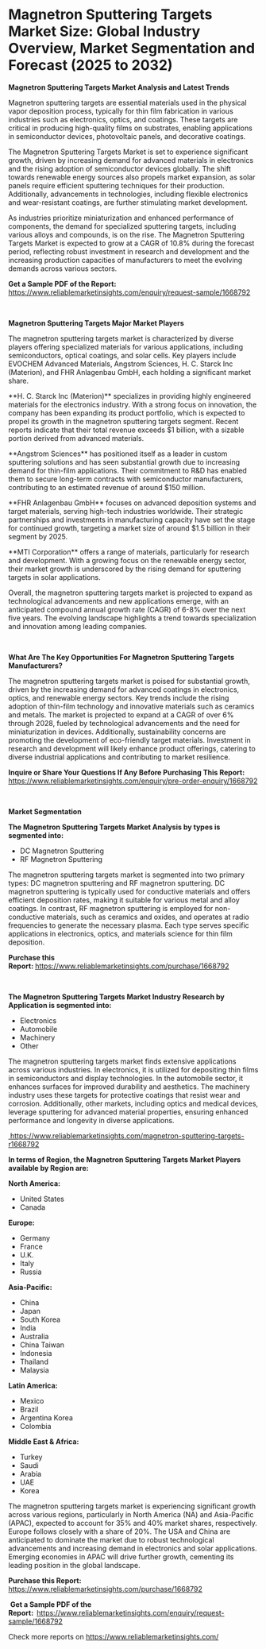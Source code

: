 <p><h1>Magnetron Sputtering Targets Market Size: Global Industry Overview, Market Segmentation and Forecast (2025 to 2032)</h1></p><p><strong>Magnetron Sputtering Targets Market Analysis and Latest Trends</strong></p>
<p><p>Magnetron sputtering targets are essential materials used in the physical vapor deposition process, typically for thin film fabrication in various industries such as electronics, optics, and coatings. These targets are critical in producing high-quality films on substrates, enabling applications in semiconductor devices, photovoltaic panels, and decorative coatings.</p><p>The Magnetron Sputtering Targets Market is set to experience significant growth, driven by increasing demand for advanced materials in electronics and the rising adoption of semiconductor devices globally. The shift towards renewable energy sources also propels market expansion, as solar panels require efficient sputtering techniques for their production. Additionally, advancements in technologies, including flexible electronics and wear-resistant coatings, are further stimulating market development.</p><p>As industries prioritize miniaturization and enhanced performance of components, the demand for specialized sputtering targets, including various alloys and compounds, is on the rise. The Magnetron Sputtering Targets Market is expected to grow at a CAGR of 10.8% during the forecast period, reflecting robust investment in research and development and the increasing production capacities of manufacturers to meet the evolving demands across various sectors.</p></p>
<p><strong>Get a Sample PDF of the Report:&nbsp;</strong> <a href="https://www.reliablemarketinsights.com/enquiry/request-sample/1668792?utm_campaign=2717&utm_medium=2&utm_source=Github&utm_content=ia&utm_term=01042025&utm_id=magnetron-sputtering-targets">https://www.reliablemarketinsights.com/enquiry/request-sample/1668792</a></p>
<p>&nbsp;</p>
<p><strong>Magnetron Sputtering Targets Major Market Players</strong></p>
<p><p>The magnetron sputtering targets market is characterized by diverse players offering specialized materials for various applications, including semiconductors, optical coatings, and solar cells. Key players include EVOCHEM Advanced Materials, Angstrom Sciences, H. C. Starck Inc (Materion), and FHR Anlagenbau GmbH, each holding a significant market share.</p><p>**H. C. Starck Inc (Materion)** specializes in providing highly engineered materials for the electronics industry. With a strong focus on innovation, the company has been expanding its product portfolio, which is expected to propel its growth in the magnetron sputtering targets segment. Recent reports indicate that their total revenue exceeds $1 billion, with a sizable portion derived from advanced materials.</p><p>**Angstrom Sciences** has positioned itself as a leader in custom sputtering solutions and has seen substantial growth due to increasing demand for thin-film applications. Their commitment to R&D has enabled them to secure long-term contracts with semiconductor manufacturers, contributing to an estimated revenue of around $150 million.</p><p>**FHR Anlagenbau GmbH** focuses on advanced deposition systems and target materials, serving high-tech industries worldwide. Their strategic partnerships and investments in manufacturing capacity have set the stage for continued growth, targeting a market size of around $1.5 billion in their segment by 2025.</p><p>**MTI Corporation** offers a range of materials, particularly for research and development. With a growing focus on the renewable energy sector, their market growth is underscored by the rising demand for sputtering targets in solar applications. </p><p>Overall, the magnetron sputtering targets market is projected to expand as technological advancements and new applications emerge, with an anticipated compound annual growth rate (CAGR) of 6-8% over the next five years. The evolving landscape highlights a trend towards specialization and innovation among leading companies.</p></p>
<p>&nbsp;</p>
<p><strong>What Are The Key Opportunities For Magnetron Sputtering Targets Manufacturers?</strong></p>
<p><p>The magnetron sputtering targets market is poised for substantial growth, driven by the increasing demand for advanced coatings in electronics, optics, and renewable energy sectors. Key trends include the rising adoption of thin-film technology and innovative materials such as ceramics and metals. The market is projected to expand at a CAGR of over 6% through 2028, fueled by technological advancements and the need for miniaturization in devices. Additionally, sustainability concerns are promoting the development of eco-friendly target materials. Investment in research and development will likely enhance product offerings, catering to diverse industrial applications and contributing to market resilience.</p></p>
<p><strong>Inquire or Share Your Questions If Any Before Purchasing This Report:</strong> <a href="https://www.reliablemarketinsights.com/enquiry/pre-order-enquiry/1668792?utm_campaign=2717&utm_medium=2&utm_source=Github&utm_content=ia&utm_term=01042025&utm_id=magnetron-sputtering-targets">https://www.reliablemarketinsights.com/enquiry/pre-order-enquiry/1668792</a></p>
<p>&nbsp;</p>
<p><strong>Market Segmentation</strong></p>
<p><strong>The Magnetron Sputtering Targets Market Analysis by types is segmented into:</strong></p>
<p><ul><li>DC Magnetron Sputtering</li><li>RF Magnetron Sputtering</li></ul></p>
<p><p>The magnetron sputtering targets market is segmented into two primary types: DC magnetron sputtering and RF magnetron sputtering. DC magnetron sputtering is typically used for conductive materials and offers efficient deposition rates, making it suitable for various metal and alloy coatings. In contrast, RF magnetron sputtering is employed for non-conductive materials, such as ceramics and oxides, and operates at radio frequencies to generate the necessary plasma. Each type serves specific applications in electronics, optics, and materials science for thin film deposition.</p></p>
<p><strong>Purchase this Report:&nbsp;</strong><a href="https://www.reliablemarketinsights.com/purchase/1668792?utm_campaign=2717&utm_medium=2&utm_source=Github&utm_content=ia&utm_term=01042025&utm_id=magnetron-sputtering-targets">https://www.reliablemarketinsights.com/purchase/1668792</a></p>
<p>&nbsp;</p>
<p><strong>The Magnetron Sputtering Targets Market Industry Research by Application is segmented into:</strong></p>
<p><ul><li>Electronics</li><li>Automobile</li><li>Machinery</li><li>Other</li></ul></p>
<p><p>The magnetron sputtering targets market finds extensive applications across various industries. In electronics, it is utilized for depositing thin films in semiconductors and display technologies. In the automobile sector, it enhances surfaces for improved durability and aesthetics. The machinery industry uses these targets for protective coatings that resist wear and corrosion. Additionally, other markets, including optics and medical devices, leverage sputtering for advanced material properties, ensuring enhanced performance and longevity in diverse applications.</p></p>
<p><a href="https://www.reliablemarketinsights.com/magnetron-sputtering-targets-r1668792?utm_campaign=2717&utm_medium=2&utm_source=Github&utm_content=ia&utm_term=01042025&utm_id=magnetron-sputtering-targets">&nbsp;https://www.reliablemarketinsights.com/magnetron-sputtering-targets-r1668792</a></p>
<p><strong>In terms of Region, the Magnetron Sputtering Targets Market Players available by Region are:</strong></p>
<p>
    <p> <strong> North America: </strong>
        <ul>
            <li>United States</li>
            <li>Canada</li>
        </ul>
        </p> 
    <p> <strong> Europe: </strong>
        <ul>
            <li>Germany</li>
            <li>France</li>
            <li>U.K.</li>
            <li>Italy</li>
            <li>Russia</li>
        </ul>
        </p> 
    <p> <strong> Asia-Pacific: </strong>
        <ul>
            <li>China</li>
            <li>Japan</li>
            <li>South Korea</li>
            <li>India</li>
            <li>Australia</li>
            <li>China Taiwan</li>
            <li>Indonesia</li>
            <li>Thailand</li>
            <li>Malaysia</li>
        </ul>
        </p> 
    <p> <strong> Latin America: </strong>
        <ul>
            <li>Mexico</li>
            <li>Brazil</li>
            <li>Argentina Korea</li>
            <li>Colombia</li>
        </ul>
        </p> 
    <p> <strong> Middle East & Africa: </strong>
        <ul>
            <li>Turkey</li>
            <li>Saudi</li>
            <li>Arabia</li>
            <li>UAE</li>
            <li>Korea</li>
        </ul>
    </p>
    </p>
<p><p>The magnetron sputtering targets market is experiencing significant growth across various regions, particularly in North America (NA) and Asia-Pacific (APAC), expected to account for 35% and 40% market shares, respectively. Europe follows closely with a share of 20%. The USA and China are anticipated to dominate the market due to robust technological advancements and increasing demand in electronics and solar applications. Emerging economies in APAC will drive further growth, cementing its leading position in the global landscape.</p></p>
<p><strong>Purchase this Report: </strong><a href="https://www.reliablemarketinsights.com/purchase/1668792?utm_campaign=2717&utm_medium=2&utm_source=Github&utm_content=ia&utm_term=01042025&utm_id=magnetron-sputtering-targets">https://www.reliablemarketinsights.com/purchase/1668792</a></p>
<p>&nbsp;<strong>Get a Sample PDF of the Report:&nbsp;&nbsp;</strong><a href="https://www.reliablemarketinsights.com/enquiry/request-sample/1668792?utm_campaign=2717&utm_medium=2&utm_source=Github&utm_content=ia&utm_term=01042025&utm_id=magnetron-sputtering-targets">https://www.reliablemarketinsights.com/enquiry/request-sample/1668792</a></p>
<p><strong></strong></p>
<p>Check more reports on <a href="https://www.reliablemarketinsights.com/?utm_campaign=2717&utm_medium=2&utm_source=Github&utm_content=ia&utm_term=01042025&utm_id=magnetron-sputtering-targets">https://www.reliablemarketinsights.com/</a></p>